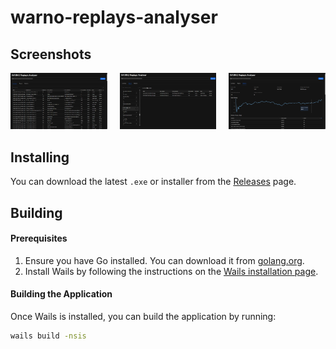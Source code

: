 # warno-replays-analyser

## Screenshots
<div style="display: flex; justify-content: flex-start; gap: 20px;">
  <a href="screenshots/1.png" target="_blank">
    <img src="screenshots/1.png" alt="Screenshot 1" width="400"/>
  </a>
  <a href="screenshots/2.png" target="_blank">
    <img src="screenshots/2.png" alt="Screenshot 2" width="400"/>
  </a>
  <a href="screenshots/3.png" target="_blank">
    <img src="screenshots/3.png" alt="Screenshot 3" width="400"/>
  </a>
</div>

## Installing
You can download the latest `.exe` or installer from the [Releases](https://github.com/Kraku/warno-replays-analyser/releases) page.

## Building
#### Prerequisites
1. Ensure you have Go installed. You can download it from [golang.org](https://golang.org/dl/).
2. Install Wails by following the instructions on the [Wails installation page](https://wails.io/docs/gettingstarted/installation).

#### Building the Application
Once Wails is installed, you can build the application by running:
```bash
wails build -nsis
```
